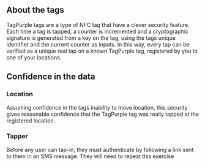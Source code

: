 ## About the tags
TagPurple tags are a type of NFC tag that have a clever security feature.
Each time a tag is tapped, a counter is incremented and a cryptographic signature is generated from a key on the tag, using the tags unique identifier and the current counter as inputs.
In this way, every tap can be verified as a unique real tap on a known TagPurple tag, registered by you to one of your locations.

## Confidence in the data
### Location
Assuming confidence in the tags inability to move location, this security gives reasonable confidence that the TagPurple tag was really tapped at the registered location.
### Tapper
Before any user can tap-in, they must authenticate by following a link sent to them in an SMS message. They will need to repeat this exercise
<!--stackedit_data:
eyJoaXN0b3J5IjpbMzQzNTYyMTk5XX0=
-->